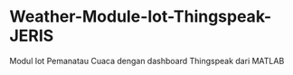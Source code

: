 # Weather-Module-Iot-Thingspeak-JERIS
Modul Iot Pemanatau Cuaca dengan dashboard Thingspeak dari MATLAB
